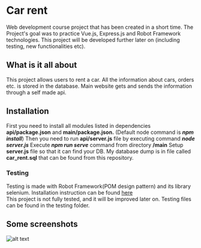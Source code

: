 # Car rent

Web development course project that has been created in a short time. The Project's goal was to practice Vue.js, Express.js and Robot Framework technologies. 
This project will be developed further later on (including testing, new functionalities etc).

## What is it all about

This project allows users to rent a car. All the information about cars, orders etc. is stored in the database. Main website gets and sends the information through a self made api. 

## Installation

First you need to install all modules listed in dependencies **api/package.json** and **main/package.json.** (Default node command is ***npm install***) 
Then you need to run **api/server.js** file by executing command ***node server.js***
Execute ***npm run serve*** command from directory **/main** 
Setup **server.js** file so that it can find your DB. My database dump is in file called **car_rent.sql** that can be found from this repository.

### Testing

Testing is made with Robot Framework(POM design pattern) and its library selenium. Installation instruction can be found [here](https://robotframework.org/robotframework/latest/RobotFrameworkUserGuide.html#installation-instructions)  
This project is not fully tested, and it will be improved later on. 
Testing files can be found in the testing folder. 

## Some screenshots
![alt text]()
